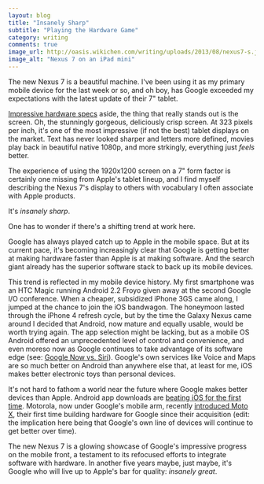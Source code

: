 ```yaml
---
layout: blog
title: "Insanely Sharp"
subtitle: "Playing the Hardware Game"
category: writing
comments: true
image_url: http://oasis.wikichen.com/writing/uploads/2013/08/nexus7-s.jpg
image_alt: "Nexus 7 on an iPad mini"
---
```


The new Nexus 7 is a beautiful machine. I've been using it as my primary mobile device for the last week or so, and oh boy, has Google exceeded my expectations with the latest update of their 7" tablet.

[Impressive hardware specs][specs] aside, the thing that really stands out is the screen. Oh, the stunningly gorgeous, deliciously crisp screen. At 323 pixels per inch, it's one of the most impressive (if not the best) tablet displays on the market. Text has never looked sharper and letters more defined, movies play back in beautiful native 1080p, and more strkingly, everything just *feels* better.

[specs]: http://www.google.com/nexus/7/

The experience of using the 1920x1200 screen on a 7" form factor is certainly one missing from Apple's tablet lineup, and I find myself describing the Nexus 7's display to others with vocabulary I often associate with Apple products.

It's *insanely sharp*.

One has to wonder if there's a shifting trend at work here.

Google has always played catch up to Apple in the mobile space. But at its current pace, it's becoming increasingly clear that Google is getting better at making hardware faster than Apple is at making software. And the search giant already has the superior software stack to back up its mobile devices.

This trend is reflected in my mobile device history. My first smartphone was an HTC Magic running Android 2.2 Froyo given away at the second Google I/O conference. When a cheaper, subsidized iPhone 3GS came along, I jumped at the chance to join the iOS bandwagon. The honeymoon lasted through the iPhone 4 refresh cycle, but by the time the Galaxy Nexus came around I decided that Android, now mature and equally usable, would be worth trying again. The app selection might be lacking, but as a mobile OS Android offered an unprecedented level of control and convenience, and even moreso now as Google continues to take advantage of its software edge (see: [Google Now vs. Siri][vs]). Google's own services like Voice and Maps are so much better on Android than anywhere else that, at least for me, iOS makes better electronic toys than personal devices.

[vs]: http://www.youtube.com/watch?v=z4LvJOFTlGo

It's not hard to fathom a world near the future where Google makes better devices than Apple. Android app downloads are [beating iOS for the first time][downloads]. Motorola, now under Google's mobile arm, recently [introduced Moto X][moto], their first time building hardware for Google since their acquisition (edit: the implication here being that Google's own line of devices will continue to get better over time).

[downloads]: http://www.macrumors.com/2013/07/31/google-play-downloads-passed-app-store-downloads-for-the-first-time-in-q2/
[moto]: http://www.theverge.com/2013/8/1/4578890/this-is-the-moto-x

The new Nexus 7 is a glowing showcase of Google's impressive progress on the mobile front, a testament to its refocused efforts to integrate software with hardware. In another five years maybe, just maybe, it's Google who will live up to Apple's bar for quality: *insanely great*.

<!--This post was written in 20 minutes on my way to LAX while listening to 102.7 KIIS FM and fighting motion sickness. It has 454 words.-->
